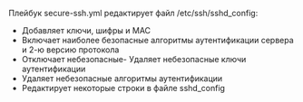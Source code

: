 Плейбук secure-ssh.yml редактирует файл /etc/ssh/sshd_config:

- Добавляет ключи, шифры и MAC
- Включает наиболее безопасные алгоритмы аутентификации сервера и 2-ю версию протокола
- Отключает небезопасные- Удаляет небезопасные ключи аутентификации
- Удаляет небезопасные алгоритмы аутентификации
- Редактирует некоторые строки в файле sshd_config
